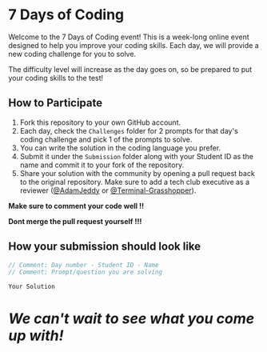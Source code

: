 # 7 Days of Coding
Welcome to the 7 Days of Coding event! This is a week-long online event designed to help you improve your coding skills. Each day, we will provide a new coding challenge for you to solve. 

The difficulty level will increase as the day goes on, so be prepared to put your coding skills to the test!

## How to Participate
1. Fork this repository to your own GitHub account.
2. Each day, check the `Challenges` folder for 2 prompts for that day's coding challenge and pick 1 of the prompts to solve.
3. You can write the solution in the coding language you prefer. 
4. Submit it under the `Submission` folder along with your Student ID as the name and commit it to your fork of the repository.
5. Share your solution with the community by opening a pull request back to the original repository. Make sure to add a tech club executive as a reviewer ([@AdamJeddy](https://github.com/AdamJeddy) or [@Terminal-Grasshopper](https://github.com/Terminal-Grasshopper)).

**Make sure to comment your code well !!**

**Dont merge the pull request yourself !!!**

## How your submission should look like
```C
// Comment: Day number - Student ID - Name
// Comment: Prompt/question you are solving

Your Solution

```

# *We can't wait to see what you come up with!*


